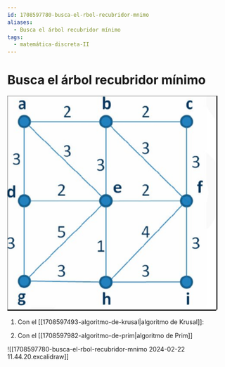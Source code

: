```yaml
---
id: 1708597780-busca-el-rbol-recubridor-mnimo
aliases:
  - Busca el árbol recubridor mínimo
tags:
  - matemática-discreta-II
---
```


# Busca el árbol recubridor mínimo

![árbol-recubridor-mínimo-ej.png](assets/imgs/árbol-recubridor-mínimo-ej.png)
1. Con el [[1708597493-algoritmo-de-krusal|algoritmo de Krusal]]:

2. Con el [[1708597982-algoritmo-de-prim|algoritmo de Prim]]

![[1708597780-busca-el-rbol-recubridor-mnimo 2024-02-22 11.44.20.excalidraw]]
